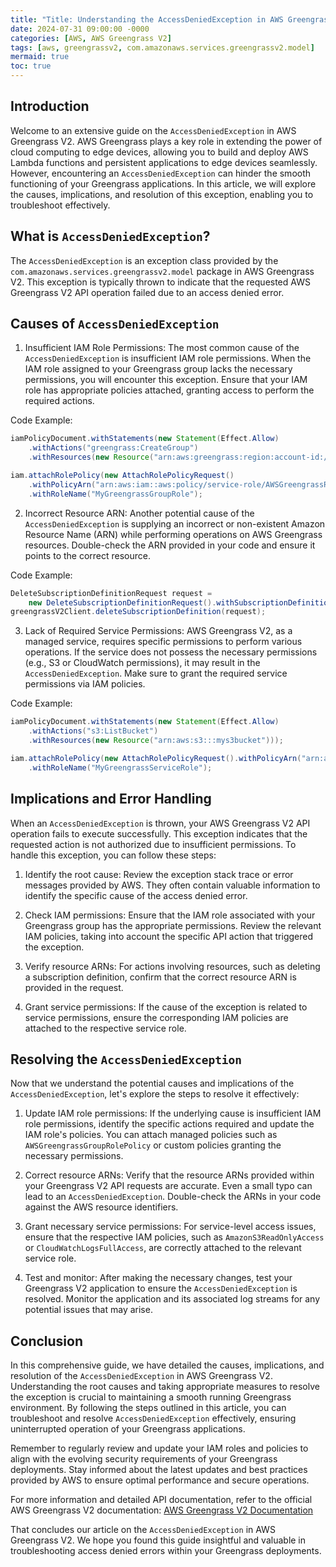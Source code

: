 ```yaml
---
title: "Title: Understanding the AccessDeniedException in AWS Greengrass V2"
date: 2024-07-31 09:00:00 -0000
categories: [AWS, AWS Greengrass V2]
tags: [aws, greengrassv2, com.amazonaws.services.greengrassv2.model]
mermaid: true
toc: true
---
```



## Introduction

Welcome to an extensive guide on the `AccessDeniedException` in AWS Greengrass V2. AWS Greengrass plays a key role in extending the power of cloud computing to edge devices, allowing you to build and deploy AWS Lambda functions and persistent applications to edge devices seamlessly. However, encountering an `AccessDeniedException` can hinder the smooth functioning of your Greengrass applications. In this article, we will explore the causes, implications, and resolution of this exception, enabling you to troubleshoot effectively.

## What is `AccessDeniedException`?

The `AccessDeniedException` is an exception class provided by the `com.amazonaws.services.greengrassv2.model` package in AWS Greengrass V2. This exception is typically thrown to indicate that the requested AWS Greengrass V2 API operation failed due to an access denied error. 

## Causes of `AccessDeniedException`

1. Insufficient IAM Role Permissions: The most common cause of the `AccessDeniedException` is insufficient IAM role permissions. When the IAM role assigned to your Greengrass group lacks the necessary permissions, you will encounter this exception. Ensure that your IAM role has appropriate policies attached, granting access to perform the required actions.

Code Example:
```java
iamPolicyDocument.withStatements(new Statement(Effect.Allow)
    .withActions("greengrass:CreateGroup")
    .withResources(new Resource("arn:aws:greengrass:region:account-id:/greengrass/groups")));

iam.attachRolePolicy(new AttachRolePolicyRequest()
    .withPolicyArn("arn:aws:iam::aws:policy/service-role/AWSGreengrassResourceAccessRolePolicy"))
    .withRoleName("MyGreengrassGroupRole");
```

2. Incorrect Resource ARN: Another potential cause of the `AccessDeniedException` is supplying an incorrect or non-existent Amazon Resource Name (ARN) while performing operations on AWS Greengrass resources. Double-check the ARN provided in your code and ensure it points to the correct resource.

Code Example:
```java
DeleteSubscriptionDefinitionRequest request = 
    new DeleteSubscriptionDefinitionRequest().withSubscriptionDefinitionId("invalidArn");
greengrassV2Client.deleteSubscriptionDefinition(request);
```

3. Lack of Required Service Permissions: AWS Greengrass V2, as a managed service, requires specific permissions to perform various operations. If the service does not possess the necessary permissions (e.g., S3 or CloudWatch permissions), it may result in the `AccessDeniedException`. Make sure to grant the required service permissions via IAM policies.

Code Example:
```java
iamPolicyDocument.withStatements(new Statement(Effect.Allow)
    .withActions("s3:ListBucket")
    .withResources(new Resource("arn:aws:s3:::mys3bucket")));

iam.attachRolePolicy(new AttachRolePolicyRequest().withPolicyArn("arn:aws:iam::aws:policy/AmazonS3ReadOnlyAccess"))
    .withRoleName("MyGreengrassServiceRole");
```

## Implications and Error Handling

When an `AccessDeniedException` is thrown, your AWS Greengrass V2 API operation fails to execute successfully. This exception indicates that the requested action is not authorized due to insufficient permissions. To handle this exception, you can follow these steps:

1. Identify the root cause: Review the exception stack trace or error messages provided by AWS. They often contain valuable information to identify the specific cause of the access denied error.

2. Check IAM permissions: Ensure that the IAM role associated with your Greengrass group has the appropriate permissions. Review the relevant IAM policies, taking into account the specific API action that triggered the exception.

3. Verify resource ARNs: For actions involving resources, such as deleting a subscription definition, confirm that the correct resource ARN is provided in the request.

4. Grant service permissions: If the cause of the exception is related to service permissions, ensure the corresponding IAM policies are attached to the respective service role.

## Resolving the `AccessDeniedException`

Now that we understand the potential causes and implications of the `AccessDeniedException`, let's explore the steps to resolve it effectively:

1. Update IAM role permissions: If the underlying cause is insufficient IAM role permissions, identify the specific actions required and update the IAM role's policies. You can attach managed policies such as `AWSGreengrassGroupRolePolicy` or custom policies granting the necessary permissions.

2. Correct resource ARNs: Verify that the resource ARNs provided within your Greengrass V2 API requests are accurate. Even a small typo can lead to an `AccessDeniedException`. Double-check the ARNs in your code against the AWS resource identifiers.

3. Grant necessary service permissions: For service-level access issues, ensure that the respective IAM policies, such as `AmazonS3ReadOnlyAccess` or `CloudWatchLogsFullAccess`, are correctly attached to the relevant service role.

4. Test and monitor: After making the necessary changes, test your Greengrass V2 application to ensure the `AccessDeniedException` is resolved. Monitor the application and its associated log streams for any potential issues that may arise.

## Conclusion

In this comprehensive guide, we have detailed the causes, implications, and resolution of the `AccessDeniedException` in AWS Greengrass V2. Understanding the root causes and taking appropriate measures to resolve the exception is crucial to maintaining a smooth running Greengrass environment. By following the steps outlined in this article, you can troubleshoot and resolve `AccessDeniedException` effectively, ensuring uninterrupted operation of your Greengrass applications.

Remember to regularly review and update your IAM roles and policies to align with the evolving security requirements of your Greengrass deployments. Stay informed about the latest updates and best practices provided by AWS to ensure optimal performance and secure operations.

For more information and detailed API documentation, refer to the official AWS Greengrass V2 documentation: [AWS Greengrass V2 Documentation](https://docs.aws.amazon.com/greengrass-v2/latest/developerguide/)

That concludes our article on the `AccessDeniedException` in AWS Greengrass V2. We hope you found this guide insightful and valuable in troubleshooting access denied errors within your Greengrass deployments.